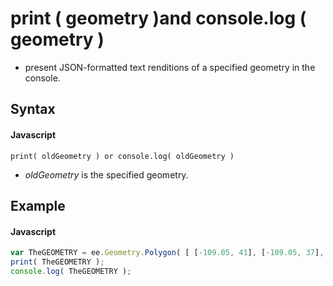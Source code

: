 # print ( geometry )and console.log ( geometry )	      
- present JSON-formatted text renditions of a specified geometry in the console.

## Syntax

#### Javascript
```
print( oldGeometry ) or console.log( oldGeometry )
```

- *oldGeometry* is the specified geometry.

## Example

#### Javascript
```javascript
var TheGEOMETRY = ee.Geometry.Polygon( [ [-109.05, 41], [-109.05, 37], [-102.05, 37], [-102.05, 41] ] );  // Colorado
print( TheGEOMETRY );
console.log( TheGEOMETRY );

```

